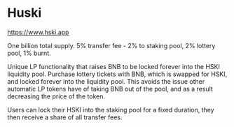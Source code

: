 # Huski
https://www.hski.app

One billion total supply. 5% transfer fee - 2% to staking pool, 2% lottery pool, 1% burnt.

Unique LP functionality that raises BNB to be locked forever into the HSKI liquidity pool. Purchase lottery tickets with BNB, which is swapped for HSKI, and locked forever into the liquidity pool. This avoids the issue other automatic LP tokens have of taking BNB out of the pool, and as a result decreasing the price of the token.

Users can lock their HSKI into the staking pool for a fixed duration, they then receive a share of all transfer fees.
